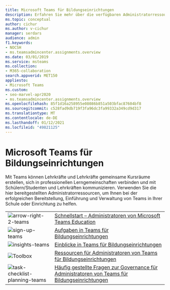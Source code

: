 ```yaml
---
title: Microsoft Teams für Bildungseinrichtungen
description: Erfahren Sie mehr über die verfügbaren Administratorressourcen, die Ihnen helfen, Teams in Ihrer Schule oder Einrichtung erfolgreich zu implementieren, zu übernehmen und zu verwalten.
ms.topic: conceptual
author: cichur
ms.author: v-cichur
manager: serdars
audience: admin
f1.keywords:
- NOCSH
- ms.teamsadmincenter.assignments.overview
ms.date: 03/01/2019
ms.service: msteams
ms.collection:
- M365-collaboration
search.appverid: MET150
appliesto:
- Microsoft Teams
ms.custom:
- seo-marvel-apr2020
- ms.teamsadmincenter.assignments.overview
ms.openlocfilehash: 85f1d16a258955e08086b851a503bfac87604bf8
ms.sourcegitcommit: c528fad9db719f3fa96dc3fa99332a349cd9d317
ms.translationtype: MT
ms.contentlocale: de-DE
ms.lasthandoff: 01/12/2021
ms.locfileid: "49821125"
---
```

# <a name="teams-for-education"></a>Microsoft Teams für Bildungseinrichtungen

Mit Teams können Lehrkräfte und Lehrkräfte gemeinsame Kursräume erstellen, sich in professionellen Lerngemeinschaften verbinden und mit Schülern/Studenten und Lehrkräften kommunizieren. Verwenden Sie die hier bereitgestellten Administratorressourcen, um Ihnen bei der erfolgreichen Bereitstellung, Einführung und Verwaltung von Teams in Ihrer Schule oder Einrichtung zu helfen. 


|               |               |
| ------------- | ------------- |
| ![arrow-right-2-teams](../media/arrow-right-2-teams.svg)  |  [Schnellstart – Administratoren von Microsoft Teams Education](https://docs.microsoft.com/microsoftteams/teams-quick-start-edu) |
| ![sign-up-teams](../media/sign-up-teams.svg) | [Aufgaben in Teams für Bildungseinrichtungen](https://docs.microsoft.com/microsoftteams/expand-teams-across-your-org/assignments-in-teams) |
| ![insights-teams](../media/insights-teams.svg) | [Einblicke in Teams für Bildungseinrichtungen](https://docs.microsoft.com/microsoftteams/class-insights) |
| ![Toolbox](../media/toolbox.svg)  |  [Ressourcen für Administratoren von Teams für Bildungseinrichtungen](https://docs.microsoft.com/microsoftteams/resources-teams-edu) |
| ![task-checklist-planning-teams](../media/task-checklist-planning-teams.svg)  |  [Häufig gestellte Fragen zur Governance für Administratoren von Teams für Bildungseinrichtungen](https://docs.microsoft.com/microsoftteams/plan-teams-governance-edu) |

